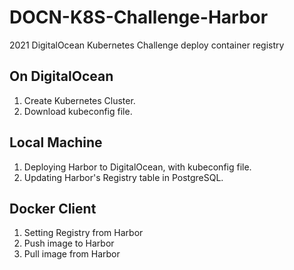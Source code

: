 # DOCN-K8S-Challenge-Harbor
2021 DigitalOcean Kubernetes Challenge deploy container registry

## On DigitalOcean 
1. Create Kubernetes Cluster.
2. Download kubeconfig file.

## Local Machine
1. Deploying Harbor to DigitalOcean, with kubeconfig file.
2. Updating Harbor's Registry table in PostgreSQL.

## Docker Client
1. Setting Registry from Harbor
2. Push image to Harbor
3. Pull image from Harbor
